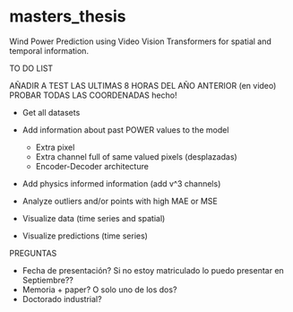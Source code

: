 # masters_thesis
Wind Power Prediction using Video Vision Transformers for spatial and temporal information. 

TO DO LIST 

AÑADIR A TEST LAS ULTIMAS 8 HORAS DEL AÑO ANTERIOR (en video)
PROBAR TODAS LAS COORDENADAS  hecho! 

- Get all datasets 
- Add information about past POWER values to the model
    - Extra pixel 
    - Extra channel full of same valued pixels (desplazadas) 
    - Encoder-Decoder architecture
- Add physics informed information (add v^3 channels)

- Analyze outliers and/or points with high MAE or MSE 
- Visualize data (time series and spatial)
- Visualize predictions (time series)


PREGUNTAS 
- Fecha de presentación? Si no estoy matriculado lo puedo presentar en Septiembre?? 
- Memoria + paper? O solo uno de los dos? 
- Doctorado industrial? 